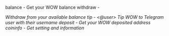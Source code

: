 balance - Get your WOW balance
withdraw - <amount> <address> Withdraw from your available balance
tip - <amount> <@user> Tip WOW to Telegram user with their username
deposit - Get your WOW deposited address
coininfo - Get setting and information